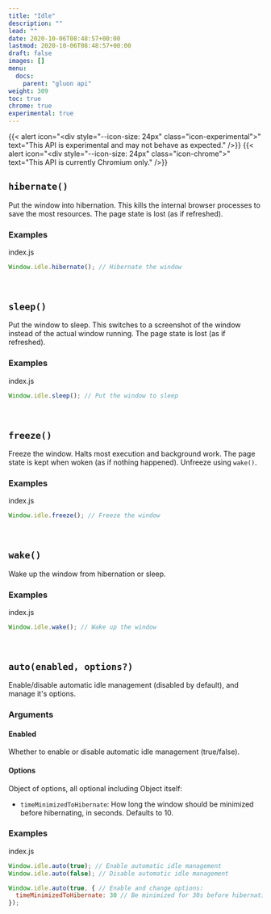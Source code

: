 ```yaml
---
title: "Idle"
description: ""
lead: ""
date: 2020-10-06T08:48:57+00:00
lastmod: 2020-10-06T08:48:57+00:00
draft: false
images: []
menu:
  docs:
    parent: "gluon api"
weight: 309
toc: true
chrome: true
experimental: true
---
```


{{< alert icon="<div style=\"--icon-size: 24px\" class=\"icon-experimental\"></div>" text="This API is experimental and may not behave as expected." />}}
{{< alert icon="<div style=\"--icon-size: 24px\" class=\"icon-chrome\"></div>" text="This API is currently Chromium only." />}}

## `hibernate()`
Put the window into hibernation. This kills the internal browser processes to save the most resources. The page state is lost (as if refreshed).

### Examples

<div class="glow" style="--glow-hue: 320">
<div class="filename node">index.js</div>

```js
Window.idle.hibernate(); // Hibernate the window
```

</div>
<div style="margin-bottom: 60px"></div>

## `sleep()`
Put the window to sleep. This switches to a screenshot of the window instead of the actual window running. The page state is lost (as if refreshed).

### Examples

<div class="glow" style="--glow-hue: 320">
<div class="filename node">index.js</div>

```js
Window.idle.sleep(); // Put the window to sleep
```

</div>
<div style="margin-bottom: 60px"></div>

## `freeze()`
Freeze the window. Halts most execution and background work. The page state is kept when woken (as if nothing happened). Unfreeze using `wake()`.

### Examples

<div class="glow" style="--glow-hue: 320">
<div class="filename node">index.js</div>

```js
Window.idle.freeze(); // Freeze the window
```

</div>
<div style="margin-bottom: 60px"></div>

## `wake()`
Wake up the window from hibernation or sleep.

### Examples

<div class="glow" style="--glow-hue: 320">
<div class="filename node">index.js</div>

```js
Window.idle.wake(); // Wake up the window
```

</div>
<div style="margin-bottom: 60px"></div>

## `auto(enabled, options?)`
Enable/disable automatic idle management (disabled by default), and manage it's options.

### Arguments

#### Enabled
Whether to enable or disable automatic idle management (true/false).

#### Options
Object of options, all optional including Object itself:
- `timeMinimizedToHibernate`: How long the window should be minimized before hibernating, in seconds. Defaults to 10.

### Examples

<div class="glow" style="--glow-hue: 320">
<div class="filename node">index.js</div>

```js
Window.idle.auto(true); // Enable automatic idle management
Window.idle.auto(false); // Disable automatic idle management

Window.idle.auto(true, { // Enable and change options:
  timeMinimizedToHibernate: 30 // Be minimized for 30s before hibernating automatically
});
```

</div>
<div style="margin-bottom: 60px"></div>
